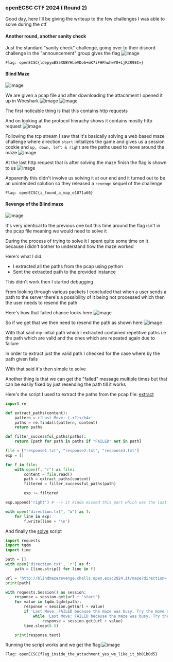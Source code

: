 <h3> openECSC CTF 2024 ( Round 2) </h3>

Good day, here I'll be giving the writeup to the few challenges I was able to solve during the ctf

#### Another round, another sanity check 

Just the standard "sanity check" challenge, going over to their discord challenge in the "announcement" group gives the flag
![image](https://github.com/h4ckyou/h4ckyou.github.io/assets/127159644/6e921c7e-dc1d-4131-be44-67cadb5c7039)

```
Flag: openECSC{ldepywBS5XUBYHLeVDo6+mK7iFHFhwhwY0+LjR3R9EI=}
```

#### Blind Maze
![image](https://github.com/h4ckyou/h4ckyou.github.io/assets/127159644/301e0bb1-be91-4aea-9389-25c1b35f9e49)

We are given a pcap file and after downloading the attachment I opened it up in Wireshark
![image](https://github.com/h4ckyou/h4ckyou.github.io/assets/127159644/abd6bec2-ef13-4806-80db-8bc77ed87dfe)
![image](https://github.com/h4ckyou/h4ckyou.github.io/assets/127159644/7bcd9120-3011-4c8d-95f5-2a8bb9884d64)

The first noticable thing is that this contains http requests

And on looking at the protocol hierachy shows it contains mostly http request
![image](https://github.com/h4ckyou/h4ckyou.github.io/assets/127159644/dc5a46d0-f4b0-40f0-a007-5b6191616752)

Following the tcp stream I saw that it's basically solving a web based maze challenge where direction `start` initializes the game and gives us a session cookie and `up, down, left & right` are the paths used to move around the maze
![image](https://github.com/h4ckyou/h4ckyou.github.io/assets/127159644/a228b6ce-93b3-4b12-9faa-6625dc7da907)

At the last http request that is after solving the maze finish the flag is shown to us
![image](https://github.com/h4ckyou/h4ckyou.github.io/assets/127159644/e004a9b9-95ad-4a70-8a1d-f0fb0fcad315)

Apparently this didn't involve us solving it at our end and it turned out to be an unintended solution so they released a `revenge` sequel of the challenge

```
Flag: openECSC{i_found_a_map_e1871a60}
```

#### Revenge of the Blind maze
![image](https://github.com/h4ckyou/h4ckyou.github.io/assets/127159644/c6157194-7b31-4a53-b349-6df447630ee8)

It's very identical to the previous one but this time around the flag isn't in the pcap file meaning we would need to solve it

During the process of trying to solve it I spent quite some time on it because i didn't bother to understand how the maze worked

Here's what I did:
- I extracted all the paths from the pcap using python
- Sent the extracted path to the provided instance

This didn't work then I started debugging

From looking through various packets I concluded that when a user sends a path to the server there's a possibility of it being not processed which then the user needs to resend the path

Here's how that failed chance looks here
![image](https://github.com/h4ckyou/h4ckyou.github.io/assets/127159644/e5f03a03-8910-441f-95ef-faaa233940af)

So if we get that we then need to resend the path as shown here
![image](https://github.com/h4ckyou/h4ckyou.github.io/assets/127159644/1b10a0a6-6c9c-4f2f-be5d-2c8675450673)

With that said my initial path which I extracted contained repetitive paths i.e the path which are valid and the ones which are repeated again due to failure

In order to extract just the valid path I checked for the case where by the path given fails

With that said it's then simple to solve 

Another thing is that we can get the "failed" message multiple times but that can be easily fixed by just resending the path till it works

Here's the script I used to extract the paths from the pcap file: [extract](https://github.com/h4ckyou/h4ckyou.github.io/blob/main/posts/ctf/openECSC24/scripts/round2/Blind%20Maze%20Revenge/extract.py)

```python
import re

def extract_paths(content):
    pattern = r'Last Move: (.+?)</h4>'
    paths = re.findall(pattern, content)
    return paths

def filter_successful_paths(paths):
    return [path for path in paths if "FAILED" not in path]

file = ["response1.txt", "response2.txt", "response3.txt"] 
exp = []

for f in file:
    with open(f, "r") as file:
        content = file.read()
        path = extract_paths(content)
        filtered = filter_successful_paths(path)

        exp += filtered

exp.append('right') # --> it kinda missed this part which was the last value of the maze path

with open("direction.txt", "w") as f:
    for line in exp:
        f.write(line + '\n')
```

And finally the [solve](https://github.com/h4ckyou/h4ckyou.github.io/blob/main/posts/ctf/openECSC24/scripts/round2/Blind%20Maze%20Revenge/solve.py) script

```python
import requests
import tqdm
import time

path = []
with open('direction.txt', 'r') as f:
    path = [line.strip() for line in f]

url = 'http://blindmazerevenge.challs.open.ecsc2024.it/maze?direction='
print(path)

with requests.Session() as session:
    response = session.get(url + 'start')
    for value in tqdm.tqdm(path):
        response = session.get(url + value)
        if 'Last Move: FAILED because the maze was busy. Try the move again!' in response.text:
            while 'Last Move: FAILED because the maze was busy. Try the move again!' in response.text:
                response = session.get(url + value)
        time.sleep(0.5)

    print(response.text)
```

Running the script works and we get the flag
![image](https://github.com/h4ckyou/h4ckyou.github.io/assets/127159644/b9ada3d5-4432-40b3-a584-59389f5ecc74)

```
Flag: openECSC{flag_inside_the_attachment_yes_we_like_it_bb01b0d5}
```





